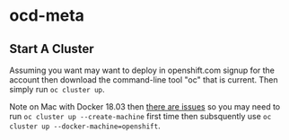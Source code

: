 # ocd-meta

## Start A Cluster

Assuming you want may want to deploy in openshift.com signup for the account then download the command-line tool "oc" that is current. Then simply run `oc cluster up`. 

Note on Mac with Docker 18.03 then [there are issues](https://github.com/openshift/origin/issues/18596) so you may need to run `oc cluster up --create-machine` first time then subsquently use `oc cluster up --docker-machine=openshift`.
